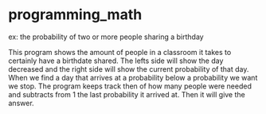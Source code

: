 # programming_math
ex: the probability of two or more people sharing a birthday

This program shows the amount of people in a classroom it takes to certainly have a birthdate shared. The lefts side will show the day decreased and the right side will show the current probability of that day.  When we find a day that arrives at a probability below a probability we want we stop.  The program keeps track then of how many people were needed and subtracts from 1 the last probability it arrived at.  Then it will give the answer.
